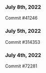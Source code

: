 ### July 8th, 2022

Commit #41246

### July 5th, 2022

Commit #314353


### July 4th, 2022

Commit #72281
